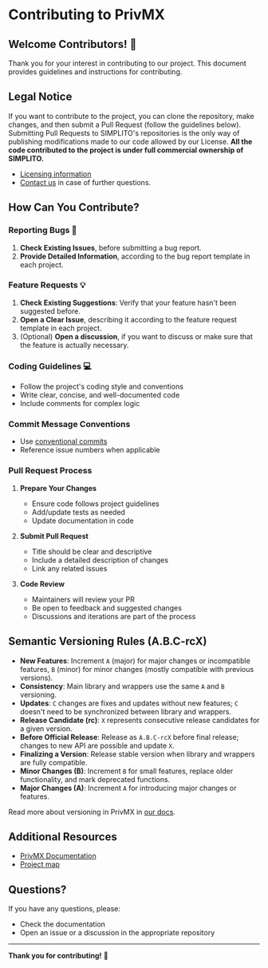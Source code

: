# Contributing to PrivMX

## Welcome Contributors! 🎉

Thank you for your interest in contributing to our project. This document provides guidelines and instructions for contributing.

## Legal Notice

If you want to contribute to the project, you can clone the repository, make changes, and then submit a Pull Request (follow the guidelines below).
Submitting Pull Requests to SIMPLITO's repositories is the only way of publishing modifications made to our code allowed by our License.
**All the code contributed to the project is under full commercial ownership of SIMPLITO.**

- [Licensing information](https://privmx.dev/licensing)
- [Contact us](https://privmx.com/en/contact-us) in case of further questions.

## How Can You Contribute?

### Reporting Bugs 🐛

1. **Check Existing Issues**, before submitting a bug report.
2. **Provide Detailed Information**, according to the bug report template in each project.

### Feature Requests 💡

1. **Check Existing Suggestions**: Verify that your feature hasn't been suggested before.
2. **Open a Clear Issue**, describing it according to the feature request template in each project.
3. (Optional) **Open a discussion**, if you want to discuss or make sure that the feature is actually necessary.

### Coding Guidelines 💻

- Follow the project's coding style and conventions
- Write clear, concise, and well-documented code
- Include comments for complex logic

### Commit Message Conventions

- Use [conventional commits](https://www.conventionalcommits.org/en/v1.0.0/)
- Reference issue numbers when applicable

### Pull Request Process

1. **Prepare Your Changes**

   - Ensure code follows project guidelines
   - Add/update tests as needed
   - Update documentation in code

2. **Submit Pull Request**

   - Title should be clear and descriptive
   - Include a detailed description of changes
   - Link any related issues

3. **Code Review**
   - Maintainers will review your PR
   - Be open to feedback and suggested changes
   - Discussions and iterations are part of the process

## Semantic Versioning Rules (A.B.C-rcX)

- **New Features**: Increment `A` (major) for major changes or incompatible features, `B` (minor) for minor changes (mostly compatible with previous versions).
- **Consistency**: Main library and wrappers use the same `A` and `B` versioning.
- **Updates**: `C` changes are fixes and updates without new features; `C` doesn't need to be synchronized between library and wrappers.
- **Release Candidate (rc)**: `X` represents consecutive release candidates for a given version.
- **Before Official Release**: Release as `A.B.C-rcX` before final release; changes to new API are possible and update `X`.
- **Finalizing a Version**: Release stable version when library and wrappers are fully compatible.
- **Minor Changes (B)**: Increment `B` for small features, replace older functionality, and mark deprecated functions.
- **Major Changes (A)**: Increment `A` for introducing major changes or features.

Read more about versioning in PrivMX in [our docs](https://docs.privmx.dev/start/versioning/).

## Additional Resources

- [PrivMX Documentation](https://docs.privmx.dev/)
- [Project map](https://docs.privmx.dev/start/project-map)

## Questions?

If you have any questions, please:

- Check the documentation
- Open an issue or a discussion in the appropriate repository

---

**Thank you for contributing!** 🚀

